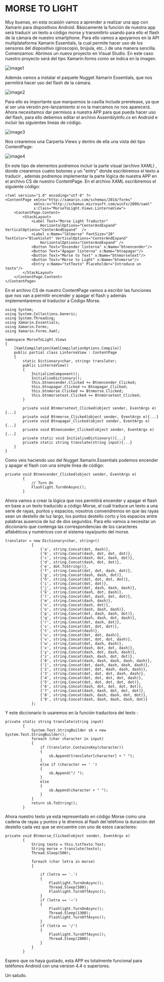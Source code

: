 # MORSE TO LIGHT
Muy buenas, en esta ocasión vamos a aprender a realizar una app con Xamarin para dispositivos Android. Básicamente la función de nuestra app será traducir un texto a código morse y transmitirlo usando para ello el flash de la cámara de nuestro smartphone.
Para ello vamos a apoyarnos en la API multiplataforma Xamarin Essentials, la cual permite hacer uso de los sensores del dispositivo (giroscopio, brújula, etc..) de una manera sencilla.
Comenzamos:
Abrimos un nuevo proyecto en Visual Studio. En este caso nuestro proyecto será del tipo Xamarin.forms como se indica en la imagen.


![image1](images/image1.png)

Además vamos a instalar el paquete Nugget Xamarin Essentials, que nos permitirá hacer uso del flash de la cámara.

![image2](images/image2.png)

Para ello es importante que marquemos la casilla Include prerelease, ya que al ser una versión pre-lanzamiento si no la marcamos no nos aparecerá.
Ahora necesitamos dar permisos a nuestra APP para que pueda hacer uso del flash, para ello debemos editar el archivo AssemblyInfo.cs en Android e incluir las siguientes líneas de código.

![image3](images/image3.png)

Nos crearemos una Carperta Views y dentro de ella una vista del tipo ContentPage:

![image4](images/image4.png)

En este tipo de elementos podremos incluir la parte visual (archivo XAML) , donde crearemos cuatro botones y un "entry" donde escribiremos el texto a traducir , además podremos implementar  la parte lógica de nuestra APP en el archivo CS de nuestro ContentPage.
En el archivo XAML escribiremos el siguiente código:


```
<?xml version="1.0" encoding="utf-8" ?>
<ContentPage xmlns="http://xamarin.com/schemas/2014/forms"
             xmlns:x="http://schemas.microsoft.com/winfx/2009/xaml"
             x:Class="MorseToLight.Views.LinternaView">
    <ContentPage.Content>
        <StackLayout>
            <Label Text="Morse Light Traductor"               
                HorizontalOptions="CenterAndExpand" VerticalOptions="CenterAndExpand"  />
            <Label x:Name="lblmorse" FontSize="20" TextColor="BlueViolet" VerticalOptions="CenterAndExpand" 
                HorizontalOptions="CenterAndExpand" />
            <Button Text="Encender linterna" x:Name="btnencender"/>
            <Button Text="Apagar linterna" x:Name="btnapagar"/>
            <Button Text="Morse to Text" x:Name="btnmorsetext"/>
            <Button Text="Morse to Light" x:Name="btnmorse"/>
            <Entry x:Name="txtTexto" Placeholder="Introduce un texto"/>
        </StackLayout>
    </ContentPage.Content>
</ContentPage>
```

En el archivo CS de nuestro ContentPage vamos a escribir las funciones que nos van a permitir encender y apagar el flash y además implementaremos el traductor a Código Morse.

```
using System;
using System.Collections.Generic;
using System.Threading;
using Xamarin.Essentials;
using Xamarin.Forms;
using Xamarin.Forms.Xaml;

namespace MorseToLight.Views
{
    [XamlCompilation(XamlCompilationOptions.Compile)]
	public partial class LinternaView : ContentPage
	{
        static Dictionary<char, string> translator;
        public LinternaView()
        {
            InitializeComponent();
            InitialiseDictionary();
            this.btnencender.Clicked += Btnencender_Clicked;
            this.btnapagar.Clicked += Btnapagar_Clicked;
            this.btnmorse.Clicked += Btnmorse_Clicked;
            this.btnmorsetext.Clicked += Btnmorsetext_Clicked;
        }

        private void Btnmorsetext_Clicked(object sender, EventArgs e){...}
        private void Btnmorse_Clicked(object sender, EventArgs e){...}
        private void Btnapagar_Clicked(object sender, EventArgs e){...}
        private void Btnencender_Clicked(object sender, EventArgs e){...}
        private static void InitialiseDictionary(){...}
        private static string translate(string input){...}
    }
}
```

Como veis haciendo uso del Nugget Xamarin.Essentials podemos encender y apagar el flash con una simple línea de código:

```
private void Btnencender_Clicked(object sender, EventArgs e)
        {
            // Turn On
            Flashlight.TurnOnAsync();
        }
```

Ahora vamos a crear la lógica que nos permitirá encender y apagar el flash en base a un texto traducido a código Morse, el cuál traduce un texto a una serie de rayas, puntos y espacios;  nosotros convendremos en que las rayas sean un destello de luz largo, los puntos destello corto y los espacios entre palabras ausencia de luz de dos segundos.
Para ello vamos a necesitar un diccionario que contenga las correspondencias de los caracteres alfabéticos y numéricos con el sistema raya/punto del morse.

```
translator = new Dictionary<char, string>()
            {
                {'a', string.Concat(dot, dash)},
                {'b', string.Concat(dash, dot, dot, dot)},
                {'c', string.Concat(dash, dot, dash, dot)},
                {'d', string.Concat(dash, dot, dot)},
                {'e', dot.ToString()},
                {'f', string.Concat(dot, dot, dash, dot)},
                {'g', string.Concat(dash, dash, dot)},
                {'h', string.Concat(dot, dot, dot, dot)},
                {'i', string.Concat(dot, dot)},
                {'j', string.Concat(dot, dash, dash, dash)},
                {'k', string.Concat(dash, dot, dash)},
                {'l', string.Concat(dot, dash, dot, dot)},
                {'m', string.Concat(dash, dash)},
                {'n', string.Concat(dash, dot)},
                {'o', string.Concat(dash, dash, dash)},
                {'p', string.Concat(dot, dash, dash, dot)},
                {'q', string.Concat(dash, dash, dot, dash)},
                {'r', string.Concat(dot, dash, dot)},
                {'s', string.Concat(dot, dot, dot)},
                {'t', string.Concat(dash)},
                {'u', string.Concat(dot, dot, dash)},
                {'v', string.Concat(dot, dot, dot, dash)},
                {'w', string.Concat(dot, dash, dash)},
                {'x', string.Concat(dash, dot, dot, dash)},
                {'y', string.Concat(dash, dot, dash, dash)},
                {'z', string.Concat(dash, dash, dot, dot)},
                {'0', string.Concat(dash, dash, dash, dash, dash)},
                {'1', string.Concat(dot, dash, dash, dash, dash)},
                {'2', string.Concat(dot, dot, dash, dash, dash)},
                {'3', string.Concat(dot, dot, dot, dash, dash)},
                {'4', string.Concat(dot, dot, dot, dot, dash)},
                {'5', string.Concat(dot, dot, dot, dot, dot)},
                {'6', string.Concat(dash, dot, dot, dot, dot)},
                {'7', string.Concat(dash, dash, dot, dot, dot)},
                {'8', string.Concat(dash, dash, dash, dot, dot)},
                {'9', string.Concat(dash, dash, dash, dash, dot)}
            };
```

Y este diccionario lo usaremos en la función traductora del texto :

```
private static string translate(string input)
        {
            System.Text.StringBuilder sb = new System.Text.StringBuilder();
            foreach (char character in input)
            {
                if (translator.ContainsKey(character))
                {
                    sb.Append(translator[character] + " ");
                }
                else if (character == ' ')
                {
                    sb.Append("/ ");
                }
                else
                {
                    sb.Append(character + " ");
                }
            }
            return sb.ToString();
        }
```

Ahora nuestro texto ya está representado en código Morse como una cadena de rayas y puntos  y le diremos al flash del teléfono la duración del destello cada vez que se encuentre con uno de estos caracteres:

```
private void Btnmorse_Clicked(object sender, EventArgs e)
        {
            String texto = this.txtTexto.Text;
            String morse = translate(texto);
            Thread.Sleep(500);

            foreach (char letra in morse)
            {

                if (letra == '.')
                {
                    Flashlight.TurnOnAsync();
                    Thread.Sleep(500);
                    Flashlight.TurnOffAsync();
                }
                if (letra == '−')
                {
                    Flashlight.TurnOnAsync();
                    Thread.Sleep(1300);
                    Flashlight.TurnOffAsync();
                }
                if (letra == '/')
                {
                    Flashlight.TurnOffAsync();
                    Thread.Sleep(2000);
                }
            }
        }
```

Espero que os haya gustado, esta APP es totalmente funcional para teléfonos Android con una version 4.4 o superiores.

Un saludo.

